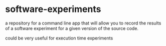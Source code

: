 # software-experiments

a repository for a command line app that will allow you to record the results of a software experiment for a given version of the source code.

could be very useful for execution time experiments

